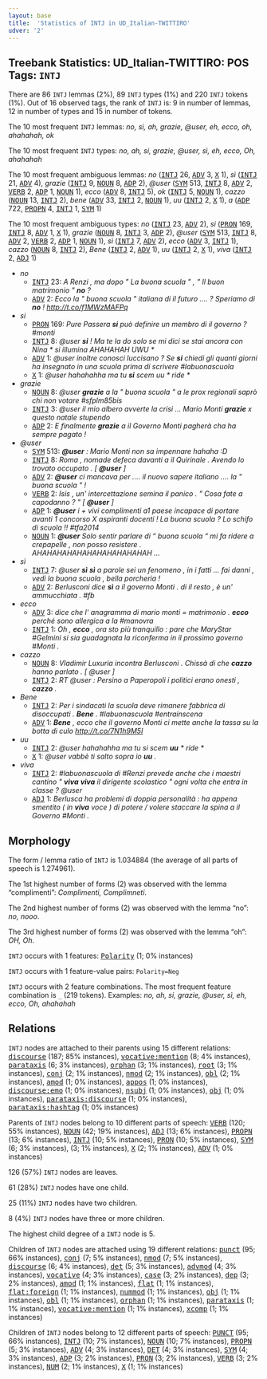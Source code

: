 ```yaml
---
layout: base
title:  'Statistics of INTJ in UD_Italian-TWITTIRO'
udver: '2'
---
```


## Treebank Statistics: UD_Italian-TWITTIRO: POS Tags: `INTJ`

There are 86 `INTJ` lemmas (2%), 89 `INTJ` types (1%) and 220 `INTJ` tokens (1%).
Out of 16 observed tags, the rank of `INTJ` is: 9 in number of lemmas, 12 in number of types and 15 in number of tokens.

The 10 most frequent `INTJ` lemmas: <em>no, sì, ah, grazie, @user, eh, ecco, oh, ahahahah, ok</em>

The 10 most frequent `INTJ` types:  <em>no, ah, si, grazie, @user, sì, eh, ecco, Oh, ahahahah</em>

The 10 most frequent ambiguous lemmas: <em>no</em> (<tt><a href="it_twittiro-pos-INTJ.html">INTJ</a></tt> 26, <tt><a href="it_twittiro-pos-ADV.html">ADV</a></tt> 3, <tt><a href="it_twittiro-pos-X.html">X</a></tt> 1), <em>sì</em> (<tt><a href="it_twittiro-pos-INTJ.html">INTJ</a></tt> 21, <tt><a href="it_twittiro-pos-ADV.html">ADV</a></tt> 4), <em>grazie</em> (<tt><a href="it_twittiro-pos-INTJ.html">INTJ</a></tt> 9, <tt><a href="it_twittiro-pos-NOUN.html">NOUN</a></tt> 8, <tt><a href="it_twittiro-pos-ADP.html">ADP</a></tt> 2), <em>@user</em> (<tt><a href="it_twittiro-pos-SYM.html">SYM</a></tt> 513, <tt><a href="it_twittiro-pos-INTJ.html">INTJ</a></tt> 8, <tt><a href="it_twittiro-pos-ADV.html">ADV</a></tt> 2, <tt><a href="it_twittiro-pos-VERB.html">VERB</a></tt> 2, <tt><a href="it_twittiro-pos-ADP.html">ADP</a></tt> 1, <tt><a href="it_twittiro-pos-NOUN.html">NOUN</a></tt> 1), <em>ecco</em> (<tt><a href="it_twittiro-pos-ADV.html">ADV</a></tt> 8, <tt><a href="it_twittiro-pos-INTJ.html">INTJ</a></tt> 5), <em>ok</em> (<tt><a href="it_twittiro-pos-INTJ.html">INTJ</a></tt> 5, <tt><a href="it_twittiro-pos-NOUN.html">NOUN</a></tt> 1), <em>cazzo</em> (<tt><a href="it_twittiro-pos-NOUN.html">NOUN</a></tt> 13, <tt><a href="it_twittiro-pos-INTJ.html">INTJ</a></tt> 2), <em>bene</em> (<tt><a href="it_twittiro-pos-ADV.html">ADV</a></tt> 33, <tt><a href="it_twittiro-pos-INTJ.html">INTJ</a></tt> 2, <tt><a href="it_twittiro-pos-NOUN.html">NOUN</a></tt> 1), <em>uu</em> (<tt><a href="it_twittiro-pos-INTJ.html">INTJ</a></tt> 2, <tt><a href="it_twittiro-pos-X.html">X</a></tt> 1), <em>a</em> (<tt><a href="it_twittiro-pos-ADP.html">ADP</a></tt> 722, <tt><a href="it_twittiro-pos-PROPN.html">PROPN</a></tt> 4, <tt><a href="it_twittiro-pos-INTJ.html">INTJ</a></tt> 1, <tt><a href="it_twittiro-pos-SYM.html">SYM</a></tt> 1)

The 10 most frequent ambiguous types:  <em>no</em> (<tt><a href="it_twittiro-pos-INTJ.html">INTJ</a></tt> 23, <tt><a href="it_twittiro-pos-ADV.html">ADV</a></tt> 2), <em>si</em> (<tt><a href="it_twittiro-pos-PRON.html">PRON</a></tt> 169, <tt><a href="it_twittiro-pos-INTJ.html">INTJ</a></tt> 8, <tt><a href="it_twittiro-pos-ADV.html">ADV</a></tt> 1, <tt><a href="it_twittiro-pos-X.html">X</a></tt> 1), <em>grazie</em> (<tt><a href="it_twittiro-pos-NOUN.html">NOUN</a></tt> 8, <tt><a href="it_twittiro-pos-INTJ.html">INTJ</a></tt> 3, <tt><a href="it_twittiro-pos-ADP.html">ADP</a></tt> 2), <em>@user</em> (<tt><a href="it_twittiro-pos-SYM.html">SYM</a></tt> 513, <tt><a href="it_twittiro-pos-INTJ.html">INTJ</a></tt> 8, <tt><a href="it_twittiro-pos-ADV.html">ADV</a></tt> 2, <tt><a href="it_twittiro-pos-VERB.html">VERB</a></tt> 2, <tt><a href="it_twittiro-pos-ADP.html">ADP</a></tt> 1, <tt><a href="it_twittiro-pos-NOUN.html">NOUN</a></tt> 1), <em>sì</em> (<tt><a href="it_twittiro-pos-INTJ.html">INTJ</a></tt> 7, <tt><a href="it_twittiro-pos-ADV.html">ADV</a></tt> 2), <em>ecco</em> (<tt><a href="it_twittiro-pos-ADV.html">ADV</a></tt> 3, <tt><a href="it_twittiro-pos-INTJ.html">INTJ</a></tt> 1), <em>cazzo</em> (<tt><a href="it_twittiro-pos-NOUN.html">NOUN</a></tt> 8, <tt><a href="it_twittiro-pos-INTJ.html">INTJ</a></tt> 2), <em>Bene</em> (<tt><a href="it_twittiro-pos-INTJ.html">INTJ</a></tt> 2, <tt><a href="it_twittiro-pos-ADV.html">ADV</a></tt> 1), <em>uu</em> (<tt><a href="it_twittiro-pos-INTJ.html">INTJ</a></tt> 2, <tt><a href="it_twittiro-pos-X.html">X</a></tt> 1), <em>viva</em> (<tt><a href="it_twittiro-pos-INTJ.html">INTJ</a></tt> 2, <tt><a href="it_twittiro-pos-ADJ.html">ADJ</a></tt> 1)


* <em>no</em>
  * <tt><a href="it_twittiro-pos-INTJ.html">INTJ</a></tt> 23: <em>A Renzi , ma dopo " La buona scuola " , " Il buon matrimonio " <b>no</b> ?</em>
  * <tt><a href="it_twittiro-pos-ADV.html">ADV</a></tt> 2: <em>Ecco la " buona scuola " italiana di il futuro .... ? Speriamo di <b>no</b> ! http://t.co/f1MWzMAFPq</em>
* <em>si</em>
  * <tt><a href="it_twittiro-pos-PRON.html">PRON</a></tt> 169: <em>Pure Passera <b>si</b> può definire un membro di il governo ? #monti</em>
  * <tt><a href="it_twittiro-pos-INTJ.html">INTJ</a></tt> 8: <em>@user <b>si</b> ! Ma te la do solo se mi dici se stai ancora con Nina * si illumina AHAHAHAH UWU *</em>
  * <tt><a href="it_twittiro-pos-ADV.html">ADV</a></tt> 1: <em>@user inoltre conosci luccisano ? Se <b>si</b> chiedi gli quanti giorni ha insegnato in una scuola prima di scrivere #labuonascuola</em>
  * <tt><a href="it_twittiro-pos-X.html">X</a></tt> 1: <em>@user hahahahha ma tu <b>si</b> scem uu * ride *</em>
* <em>grazie</em>
  * <tt><a href="it_twittiro-pos-NOUN.html">NOUN</a></tt> 8: <em>@user <b>grazie</b> a la " buona scuola " a le prox regionali saprò chi non votare #sfplm85bis</em>
  * <tt><a href="it_twittiro-pos-INTJ.html">INTJ</a></tt> 3: <em>@user il mio albero avverte la crisi ... Mario Monti <b>grazie</b> x questo natale stupendo</em>
  * <tt><a href="it_twittiro-pos-ADP.html">ADP</a></tt> 2: <em>E finalmente <b>grazie</b> a il Governo Monti pagherà cha ha sempre pagato !</em>
* <em>@user</em>
  * <tt><a href="it_twittiro-pos-SYM.html">SYM</a></tt> 513: <em><b>@user</b> : Mario Monti non sa impennare hahaha :D</em>
  * <tt><a href="it_twittiro-pos-INTJ.html">INTJ</a></tt> 8: <em>Roma , nomade defeca davanti a il Quirinale . Avendo lo trovato occupato . [ <b>@user</b> ]</em>
  * <tt><a href="it_twittiro-pos-ADV.html">ADV</a></tt> 2: <em><b>@user</b> ci mancava per .... il nuovo sapere italiano .... la " buona scuola " !</em>
  * <tt><a href="it_twittiro-pos-VERB.html">VERB</a></tt> 2: <em>Isis , un' intercettazione semina il panico . " Cosa fate a capodanno ? " [ <b>@user</b> ]</em>
  * <tt><a href="it_twittiro-pos-ADP.html">ADP</a></tt> 1: <em><b>@user</b> i + vivi complimenti a1 paese incapace di portare avanti 1 concorso X aspiranti docenti ! La buona scuola ? Lo schifo di scuola !! #tfa2014</em>
  * <tt><a href="it_twittiro-pos-NOUN.html">NOUN</a></tt> 1: <em><b>@user</b> Solo sentir parlare di “ buona scuola “ mi fa ridere a crepapelle , non posso resistere . AHAHAHAHAHAHAHAHAHAHAHAH ...</em>
* <em>sì</em>
  * <tt><a href="it_twittiro-pos-INTJ.html">INTJ</a></tt> 7: <em>@user <b>sì</b> <b>sì</b> a parole sei un fenomeno , in i fatti ... fai danni , vedi la buona scuola , bella porcheria !</em>
  * <tt><a href="it_twittiro-pos-ADV.html">ADV</a></tt> 2: <em>Berlusconi dice <b>sì</b> a il governo Monti . di il resto , è un' ammucchiata . #fb</em>
* <em>ecco</em>
  * <tt><a href="it_twittiro-pos-ADV.html">ADV</a></tt> 3: <em>dice che l' anagramma di mario monti = matrimonio . <b>ecco</b> perché sono allergica a la #manovra</em>
  * <tt><a href="it_twittiro-pos-INTJ.html">INTJ</a></tt> 1: <em>Oh , <b>ecco</b> , ora sto più tranquillo : pare che MaryStar #Gelmini si sia guadagnata la riconferma in il prossimo governo #Monti .</em>
* <em>cazzo</em>
  * <tt><a href="it_twittiro-pos-NOUN.html">NOUN</a></tt> 8: <em>Vladimir Luxuria incontra Berlusconi . Chissà di che <b>cazzo</b> hanno parlato . [ @user ]</em>
  * <tt><a href="it_twittiro-pos-INTJ.html">INTJ</a></tt> 2: <em>RT @user : Persino a Paperopoli i politici erano onesti , <b>cazzo</b> .</em>
* <em>Bene</em>
  * <tt><a href="it_twittiro-pos-INTJ.html">INTJ</a></tt> 2: <em>Per i sindacati la scuola deve rimanere fabbrica di disoccupati . <b>Bene</b> . #labuonascuola #entrainscena</em>
  * <tt><a href="it_twittiro-pos-ADV.html">ADV</a></tt> 1: <em><b>Bene</b> , ecco che il governo Monti ci mette anche la tassa su la botta di culo http://t.co/7N1h9M5I</em>
* <em>uu</em>
  * <tt><a href="it_twittiro-pos-INTJ.html">INTJ</a></tt> 2: <em>@user hahahahha ma tu si scem <b>uu</b> * ride *</em>
  * <tt><a href="it_twittiro-pos-X.html">X</a></tt> 1: <em>@user vabbè ti salto sopra io <b>uu</b> .</em>
* <em>viva</em>
  * <tt><a href="it_twittiro-pos-INTJ.html">INTJ</a></tt> 2: <em>#labuonascuola di #Renzi prevede anche che i maestri cantino " <b>viva</b> <b>viva</b> il dirigente scolastico " ogni volta che entra in classe ? @user</em>
  * <tt><a href="it_twittiro-pos-ADJ.html">ADJ</a></tt> 1: <em>Berlusca ha problemi di doppia personalità : ha appena smentito ( in <b>viva</b> voce ) di potere / volere staccare la spina a il Governo #Monti .</em>

## Morphology

The form / lemma ratio of `INTJ` is 1.034884 (the average of all parts of speech is 1.274961).

The 1st highest number of forms (2) was observed with the lemma “complimenti”: <em>Complimenti, Complimneti</em>.

The 2nd highest number of forms (2) was observed with the lemma “no”: <em>no, nooo</em>.

The 3rd highest number of forms (2) was observed with the lemma “oh”: <em>OH, Oh</em>.

`INTJ` occurs with 1 features: <tt><a href="it_twittiro-feat-Polarity.html">Polarity</a></tt> (1; 0% instances)

`INTJ` occurs with 1 feature-value pairs: `Polarity=Neg`

`INTJ` occurs with 2 feature combinations.
The most frequent feature combination is `_` (219 tokens).
Examples: <em>no, ah, si, grazie, @user, sì, eh, ecco, Oh, ahahahah</em>


## Relations

`INTJ` nodes are attached to their parents using 15 different relations: <tt><a href="it_twittiro-dep-discourse.html">discourse</a></tt> (187; 85% instances), <tt><a href="it_twittiro-dep-vocative-mention.html">vocative:mention</a></tt> (8; 4% instances), <tt><a href="it_twittiro-dep-parataxis.html">parataxis</a></tt> (6; 3% instances), <tt><a href="it_twittiro-dep-orphan.html">orphan</a></tt> (3; 1% instances), <tt><a href="it_twittiro-dep-root.html">root</a></tt> (3; 1% instances), <tt><a href="it_twittiro-dep-conj.html">conj</a></tt> (2; 1% instances), <tt><a href="it_twittiro-dep-nmod.html">nmod</a></tt> (2; 1% instances), <tt><a href="it_twittiro-dep-obl.html">obl</a></tt> (2; 1% instances), <tt><a href="it_twittiro-dep-amod.html">amod</a></tt> (1; 0% instances), <tt><a href="it_twittiro-dep-appos.html">appos</a></tt> (1; 0% instances), <tt><a href="it_twittiro-dep-discourse-emo.html">discourse:emo</a></tt> (1; 0% instances), <tt><a href="it_twittiro-dep-nsubj.html">nsubj</a></tt> (1; 0% instances), <tt><a href="it_twittiro-dep-obj.html">obj</a></tt> (1; 0% instances), <tt><a href="it_twittiro-dep-parataxis-discourse.html">parataxis:discourse</a></tt> (1; 0% instances), <tt><a href="it_twittiro-dep-parataxis-hashtag.html">parataxis:hashtag</a></tt> (1; 0% instances)

Parents of `INTJ` nodes belong to 10 different parts of speech: <tt><a href="it_twittiro-pos-VERB.html">VERB</a></tt> (120; 55% instances), <tt><a href="it_twittiro-pos-NOUN.html">NOUN</a></tt> (42; 19% instances), <tt><a href="it_twittiro-pos-ADJ.html">ADJ</a></tt> (13; 6% instances), <tt><a href="it_twittiro-pos-PROPN.html">PROPN</a></tt> (13; 6% instances), <tt><a href="it_twittiro-pos-INTJ.html">INTJ</a></tt> (10; 5% instances), <tt><a href="it_twittiro-pos-PRON.html">PRON</a></tt> (10; 5% instances), <tt><a href="it_twittiro-pos-SYM.html">SYM</a></tt> (6; 3% instances),  (3; 1% instances), <tt><a href="it_twittiro-pos-X.html">X</a></tt> (2; 1% instances), <tt><a href="it_twittiro-pos-ADV.html">ADV</a></tt> (1; 0% instances)

126 (57%) `INTJ` nodes are leaves.

61 (28%) `INTJ` nodes have one child.

25 (11%) `INTJ` nodes have two children.

8 (4%) `INTJ` nodes have three or more children.

The highest child degree of a `INTJ` node is 5.

Children of `INTJ` nodes are attached using 19 different relations: <tt><a href="it_twittiro-dep-punct.html">punct</a></tt> (95; 66% instances), <tt><a href="it_twittiro-dep-conj.html">conj</a></tt> (7; 5% instances), <tt><a href="it_twittiro-dep-nmod.html">nmod</a></tt> (7; 5% instances), <tt><a href="it_twittiro-dep-discourse.html">discourse</a></tt> (6; 4% instances), <tt><a href="it_twittiro-dep-det.html">det</a></tt> (5; 3% instances), <tt><a href="it_twittiro-dep-advmod.html">advmod</a></tt> (4; 3% instances), <tt><a href="it_twittiro-dep-vocative.html">vocative</a></tt> (4; 3% instances), <tt><a href="it_twittiro-dep-case.html">case</a></tt> (3; 2% instances), <tt><a href="it_twittiro-dep-dep.html">dep</a></tt> (3; 2% instances), <tt><a href="it_twittiro-dep-amod.html">amod</a></tt> (1; 1% instances), <tt><a href="it_twittiro-dep-flat.html">flat</a></tt> (1; 1% instances), <tt><a href="it_twittiro-dep-flat-foreign.html">flat:foreign</a></tt> (1; 1% instances), <tt><a href="it_twittiro-dep-nummod.html">nummod</a></tt> (1; 1% instances), <tt><a href="it_twittiro-dep-obj.html">obj</a></tt> (1; 1% instances), <tt><a href="it_twittiro-dep-obl.html">obl</a></tt> (1; 1% instances), <tt><a href="it_twittiro-dep-orphan.html">orphan</a></tt> (1; 1% instances), <tt><a href="it_twittiro-dep-parataxis.html">parataxis</a></tt> (1; 1% instances), <tt><a href="it_twittiro-dep-vocative-mention.html">vocative:mention</a></tt> (1; 1% instances), <tt><a href="it_twittiro-dep-xcomp.html">xcomp</a></tt> (1; 1% instances)

Children of `INTJ` nodes belong to 12 different parts of speech: <tt><a href="it_twittiro-pos-PUNCT.html">PUNCT</a></tt> (95; 66% instances), <tt><a href="it_twittiro-pos-INTJ.html">INTJ</a></tt> (10; 7% instances), <tt><a href="it_twittiro-pos-NOUN.html">NOUN</a></tt> (10; 7% instances), <tt><a href="it_twittiro-pos-PROPN.html">PROPN</a></tt> (5; 3% instances), <tt><a href="it_twittiro-pos-ADV.html">ADV</a></tt> (4; 3% instances), <tt><a href="it_twittiro-pos-DET.html">DET</a></tt> (4; 3% instances), <tt><a href="it_twittiro-pos-SYM.html">SYM</a></tt> (4; 3% instances), <tt><a href="it_twittiro-pos-ADP.html">ADP</a></tt> (3; 2% instances), <tt><a href="it_twittiro-pos-PRON.html">PRON</a></tt> (3; 2% instances), <tt><a href="it_twittiro-pos-VERB.html">VERB</a></tt> (3; 2% instances), <tt><a href="it_twittiro-pos-NUM.html">NUM</a></tt> (2; 1% instances), <tt><a href="it_twittiro-pos-X.html">X</a></tt> (1; 1% instances)

